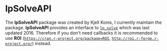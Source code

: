 # lpSolveAPI

The **lpSolveAPI** package was created by Kjell Konis, I currently maintain the package.
**lpSolveAPI** provides an interface to [`lp_solve`](https://sourceforge.net/projects/lpsolve)
which was last updated 2016. Therefore if you don't need callbacks it is recommended 
to use **ROI** ([`https://cran.r-project.org/package=ROI`](https://cran.r-project.org/package=ROI), [`http://roi.r-forge.r-project.org/`](http://roi.r-forge.r-project.org/)) instead.

